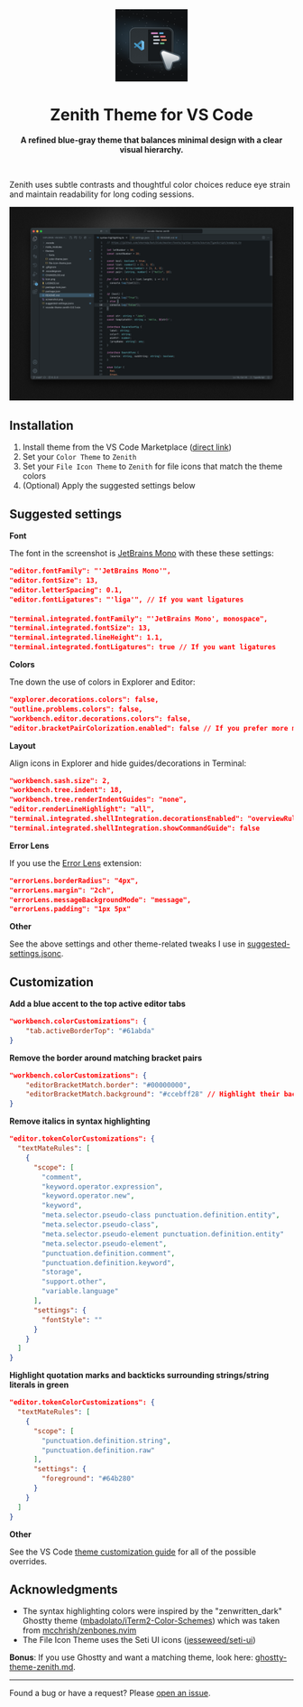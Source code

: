 <div align="center">
  <img src="icon.png" alt="Zenith Icon" width="128">
  <h1>Zenith Theme for VS Code</h1>
  <p><strong>A refined blue-gray theme that balances minimal design with a clear visual hierarchy.</strong></p>
  <br>
</div>

Zenith uses subtle contrasts and thoughtful color choices reduce eye strain and maintain readability for long coding sessions.

![Zenith Screenshot](screenshot.png)

## Installation

1. Install theme from the VS Code Marketplace ([direct link](https://marketplace.visualstudio.com/items?itemName=britown.vscode-theme-zenith))
2. Set your `Color Theme` to `Zenith`
3. Set your `File Icon Theme` to `Zenith` for file icons that match the theme colors
4. (Optional) Apply the suggested settings below

## Suggested settings

**Font**

The font in the screenshot is [JetBrains Mono](https://www.jetbrains.com/lp/mono/) with these these settings:

```json
"editor.fontFamily": "'JetBrains Mono'",
"editor.fontSize": 13,
"editor.letterSpacing": 0.1,
"editor.fontLigatures": "'liga'", // If you want ligatures

"terminal.integrated.fontFamily": "'JetBrains Mono', monospace",
"terminal.integrated.fontSize": 13,
"terminal.integrated.lineHeight": 1.1,
"terminal.integrated.fontLigatures": true // If you want ligatures
```

**Colors**

Tne down the use of colors in Explorer and Editor:

```json
"explorer.decorations.colors": false,
"outline.problems.colors": false,
"workbench.editor.decorations.colors": false,
"editor.bracketPairColorization.enabled": false // If you prefer more minimal syntax highlighting
```

**Layout**

Align icons in Explorer and hide guides/decorations in Terminal:

```json
"workbench.sash.size": 2,
"workbench.tree.indent": 18,
"workbench.tree.renderIndentGuides": "none",
"editor.renderLineHighlight": "all",
"terminal.integrated.shellIntegration.decorationsEnabled": "overviewRuler",
"terminal.integrated.shellIntegration.showCommandGuide": false
```

**Error Lens**

If you use the [Error Lens](https://marketplace.visualstudio.com/items?itemName=usernamehw.errorlens) extension:

```json
"errorLens.borderRadius": "4px",
"errorLens.margin": "2ch",
"errorLens.messageBackgroundMode": "message",
"errorLens.padding": "1px 5px"
```

**Other**

See the above settings and other theme-related tweaks I use in [suggested-settings.jsonc](https://github.com/bkuzmanoski/vscode-theme-zenith/blob/main/suggested-settings.jsonc).

## Customization

**Add a blue accent to the top active editor tabs**

```json
"workbench.colorCustomizations": {
    "tab.activeBorderTop": "#61abda"
}
```

**Remove the border around matching bracket pairs**

```json
"workbench.colorCustomizations": {
    "editorBracketMatch.border": "#00000000",
    "editorBracketMatch.background": "#ccebff28" // Highlight their background color instead
}
```

**Remove italics in syntax highlighting**

```json
"editor.tokenColorCustomizations": {
  "textMateRules": [
    {
      "scope": [
        "comment",
        "keyword.operator.expression",
        "keyword.operator.new",
        "keyword",
        "meta.selector.pseudo-class punctuation.definition.entity",
        "meta.selector.pseudo-class",
        "meta.selector.pseudo-element punctuation.definition.entity"
        "meta.selector.pseudo-element",
        "punctuation.definition.comment",
        "punctuation.definition.keyword",
        "storage",
        "support.other",
        "variable.language"
      ],
      "settings": {
        "fontStyle": ""
      }
    }
  ]
}
```

**Highlight quotation marks and backticks surrounding strings/string literals in green**

```json
"editor.tokenColorCustomizations": {
  "textMateRules": [
    {
      "scope": [
        "punctuation.definition.string",
        "punctuation.definition.raw"
      ],
      "settings": {
        "foreground": "#64b280"
      }
    }
  ]
}
```

**Other**

See the VS Code [theme customization guide](https://code.visualstudio.com/api/references/theme-color) for all of the possible overrides.

## Acknowledgments

- The syntax highlighting colors were inspired by the "zenwritten_dark" Ghostty theme ([mbadolato/iTerm2-Color-Schemes](https://github.com/mbadolato/iTerm2-Color-Schemes)) which was taken from [mcchrish/zenbones.nvim](https://github.com/mcchrish/zenbones.nvim)
- The File Icon Theme uses the Seti UI icons ([jesseweed/seti-ui](https://github.com/jesseweed/seti-ui))

**Bonus**: If you use Ghostty and want a matching theme, look here: [ghostty-theme-zenith.md](https://gist.github.com/bkuzmanoski/b0b310a77a8e9b9891f84af2712ad87b).

---

Found a bug or have a request? Please [open an issue](https://github.com/bkuzmanoski/vscode-theme-zenith/issues).
